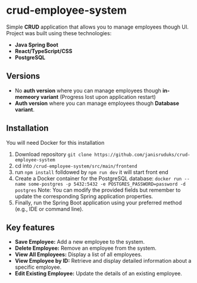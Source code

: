 # crud-employee-system
Simple **CRUD** application that allows you to manage employees though UI.
Project was built using these technologies:
+ **Java Spring Boot**
+ **React/TypeScript/CSS**
+ **PostgreSQL**
## Versions
+ No **auth version** where you can manage employees though **in-memeory variant** (Progress lost upon application restart)
+ **Auth version** where you can manage employees though **Database variant**.
## Installation
You will need Docker for this installation 
1. Download repository `git clone https://github.com/janisruduks/crud-employee-system`
2. cd into `/crud-employee-system/src/main/frontend`
3. run `npm install` folldowed by `npm run dev` it will start front end
5. Create a Docker container for the PostgreSQL database: `docker run --name some-postgres -p 5432:5432 -e POSTGRES_PASSWORD=password -d postgres` Note: You can modify the provided fields but remember to update the corresponding Spring application properties.
6. Finally, run the Spring Boot application using your preferred method (e.g., IDE or command line).
## Key features
- **Save Employee:** Add a new employee to the system.
- **Delete Employee:** Remove an employee from the system.
- **View All Employees:** Display a list of all employees.
- **View Employee by ID:** Retrieve and display detailed information about a specific employee.
- **Edit Existing Employee:** Update the details of an existing employee.
